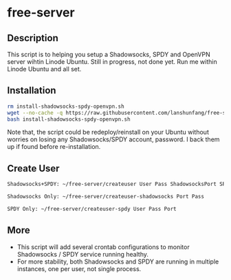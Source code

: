 # free-server

## Description

This script is to helping you setup a Shadowsocks, SPDY and OpenVPN server wihtin Linode Ubuntu.
Still in progress, not done yet.
Run me within Linode Ubuntu and all set.

## Installation

```bash
rm install-shadowsocks-spdy-openvpn.sh
wget --no-cache -q https://raw.githubusercontent.com/lanshunfang/free-server/master/install-shadowsocks-spdy-openvpn.sh
bash install-shadowsocks-spdy-openvpn.sh
```

Note that, the script could be redeploy/reinstall on your Ubuntu without worries on losing any Shadowsocks/SPDY account, password.
I back them up if found before re-installation.

## Create User
```bash
Shadowsocks+SPDY: ~/free-server/createuser User Pass ShadowsocksPort SPDYPort 

Shadowsocks Only: ~/free-server/createuser-shadowsocks Port Pass 

SPDY Only: ~/free-server/createuser-spdy User Pass Port 
```

## More

* This script will add several crontab configurations to monitor Shadowsocks / SPDY service running healthy.
* For more stability, both Shadowsocks and SPDY are running in multiple instances, one per user, not single process.